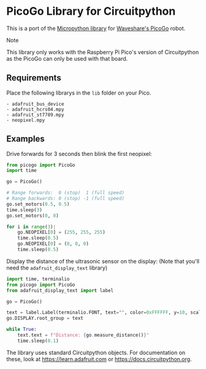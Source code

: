 # PicoGo Library for Circuitpython

This is a port of the [Micropython library](https://github.com/MKesenheimer/pico-go) for [Waveshare's PicoGo](https://www.waveshare.com/wiki/PicoGo) robot.

> [!NOTE]
> This library only works with the Raspberry Pi Pico's version of Circuitpython as the PicoGo can only be used with that board.

## Requirements

Place the following librarys in the `lib` folder on your Pico.
```
- adafruit_bus_device
- adafruit_hcrs04.mpy
- adafruit_st7789.mpy
- neopixel.mpy
```

## Examples

Drive forwards for 3 seconds then blink the first neopixel:
```python
from picogo import PicoGo
import time

go = PicoGo()

# Range forwards:  0 (stop)  1 (full speed)
# Range backwards: 0 (stop) -1 (full speed)
go.set_motors(0.5, 0.5)
time.sleep(3)
go.set_motors(0, 0)

for i in range(3):
    go.NEOPIXEL[0] = (255, 255, 255)
    time.sleep(0.5)
    go.NEOPIXEL[0] = (0, 0, 0)
    time.sleep(0.5)
```

Display the distance of the ultrasonic sensor on the display:
(Note that you'll need the `adafruit_display_text` library)
```python
import time, terminalio
from picogo import PicoGo
from adafruit_display_text import label

go = PicoGo()

text = label.Label(terminalio.FONT, text="", color=0xFFFFFF, y=10, scale=2)
go.DISPLAY.root_group = text

while True:
    text.text = f"Distance: {go.measure_distance()}"
    time.sleep(0.1)
```

The library uses standard Circuitpython objects. For documentation on these, look at https://learn.adafruit.com or https://docs.circuitpython.org.
